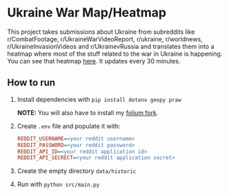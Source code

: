 # Ukraine War Map/Heatmap
This project takes submissions about Ukraine from subreddits like r/CombatFootage, r/UkraineWarVideoReport, r/ukraine, r/worldnews, r/UkraineInvasionVideos and r/UkrainevRussia and translates them into a heatmap where most of the stuff related to the war in Ukraine is happening.
You can see that heatmap [here](https://ruarq.github.io/ukraine-war-heatmap/). It updates every 30 minutes.

## How to run
1. Install dependencies with `pip install dotenv geopy praw`

	**NOTE:** You will also have to install my [folium fork](https://github.com/python-visualization/folium).
2. Create `.env` file and populate it with:
	```ini
	REDDIT_USERNAME=<your reddit username>
	REDDIT_PASSWORD=<your reddit password>
	REDDIT_API_ID=<your reddit application id>
	REDDIT_API_SECRECT=<your reddit application secret>
	```
3. Create the empty directory `data/historic`
4. Run with `python src/main.py`
